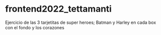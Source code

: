 # frontend2022_tettamanti
Ejercicio de las 3 tarjetitas de super heroes; Batman y Harley en cada box
con el fondo y los corazones